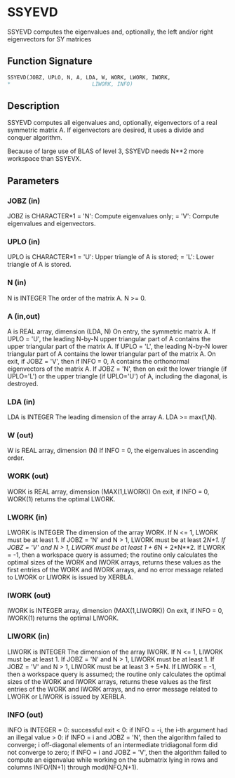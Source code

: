 # SSYEVD

SSYEVD computes the eigenvalues and, optionally, the left and/or right eigenvectors for SY matrices

## Function Signature

```fortran
SSYEVD(JOBZ, UPLO, N, A, LDA, W, WORK, LWORK, IWORK,
*                          LIWORK, INFO)
```

## Description


 SSYEVD computes all eigenvalues and, optionally, eigenvectors of a
 real symmetric matrix A. If eigenvectors are desired, it uses a
 divide and conquer algorithm.

 Because of large use of BLAS of level 3, SSYEVD needs N**2 more
 workspace than SSYEVX.

## Parameters

### JOBZ (in)

JOBZ is CHARACTER*1 = 'N': Compute eigenvalues only; = 'V': Compute eigenvalues and eigenvectors.

### UPLO (in)

UPLO is CHARACTER*1 = 'U': Upper triangle of A is stored; = 'L': Lower triangle of A is stored.

### N (in)

N is INTEGER The order of the matrix A. N >= 0.

### A (in,out)

A is REAL array, dimension (LDA, N) On entry, the symmetric matrix A. If UPLO = 'U', the leading N-by-N upper triangular part of A contains the upper triangular part of the matrix A. If UPLO = 'L', the leading N-by-N lower triangular part of A contains the lower triangular part of the matrix A. On exit, if JOBZ = 'V', then if INFO = 0, A contains the orthonormal eigenvectors of the matrix A. If JOBZ = 'N', then on exit the lower triangle (if UPLO='L') or the upper triangle (if UPLO='U') of A, including the diagonal, is destroyed.

### LDA (in)

LDA is INTEGER The leading dimension of the array A. LDA >= max(1,N).

### W (out)

W is REAL array, dimension (N) If INFO = 0, the eigenvalues in ascending order.

### WORK (out)

WORK is REAL array, dimension (MAX(1,LWORK)) On exit, if INFO = 0, WORK(1) returns the optimal LWORK.

### LWORK (in)

LWORK is INTEGER The dimension of the array WORK. If N <= 1, LWORK must be at least 1. If JOBZ = 'N' and N > 1, LWORK must be at least 2*N+1. If JOBZ = 'V' and N > 1, LWORK must be at least 1 + 6*N + 2*N**2. If LWORK = -1, then a workspace query is assumed; the routine only calculates the optimal sizes of the WORK and IWORK arrays, returns these values as the first entries of the WORK and IWORK arrays, and no error message related to LWORK or LIWORK is issued by XERBLA.

### IWORK (out)

IWORK is INTEGER array, dimension (MAX(1,LIWORK)) On exit, if INFO = 0, IWORK(1) returns the optimal LIWORK.

### LIWORK (in)

LIWORK is INTEGER The dimension of the array IWORK. If N <= 1, LIWORK must be at least 1. If JOBZ = 'N' and N > 1, LIWORK must be at least 1. If JOBZ = 'V' and N > 1, LIWORK must be at least 3 + 5*N. If LIWORK = -1, then a workspace query is assumed; the routine only calculates the optimal sizes of the WORK and IWORK arrays, returns these values as the first entries of the WORK and IWORK arrays, and no error message related to LWORK or LIWORK is issued by XERBLA.

### INFO (out)

INFO is INTEGER = 0: successful exit < 0: if INFO = -i, the i-th argument had an illegal value > 0: if INFO = i and JOBZ = 'N', then the algorithm failed to converge; i off-diagonal elements of an intermediate tridiagonal form did not converge to zero; if INFO = i and JOBZ = 'V', then the algorithm failed to compute an eigenvalue while working on the submatrix lying in rows and columns INFO/(N+1) through mod(INFO,N+1).

